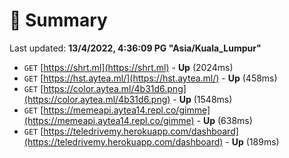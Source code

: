 # 📖 Summary
Last updated: **13/4/2022, 4:36:09 PG "Asia/Kuala_Lumpur"**

- `GET` [https://shrt.ml](https://shrt.ml) - **Up** (2024ms)
- `GET` [https://hst.aytea.ml/](https://hst.aytea.ml/) - **Up** (458ms)
- `GET` [https://color.aytea.ml/4b31d6.png](https://color.aytea.ml/4b31d6.png) - **Up** (1548ms)
- `GET` [https://memeapi.aytea14.repl.co/gimme](https://memeapi.aytea14.repl.co/gimme) - **Up** (638ms)
- `GET` [https://teledrivemy.herokuapp.com/dashboard](https://teledrivemy.herokuapp.com/dashboard) - **Up** (189ms)
